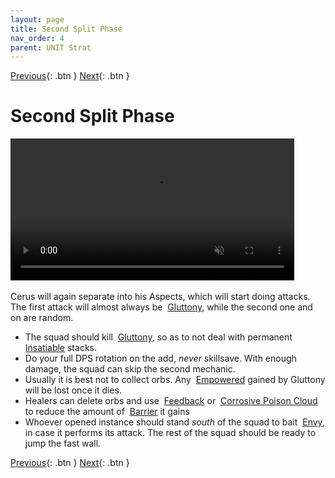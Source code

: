 ```yaml
---
layout: page
title: Second Split Phase
nav_order: 4
parent: UNIT Strat
---
```


[Previous](phase2/seq5.html){: .btn } [Next](phase3.html){: .btn }

# Second Split Phase

<video class="center" width="90%" controls muted>
  <source src="../videos/split2/full.mp4" type="video/mp4">
</video>

<img class="divider">

Cerus will again separate into his Aspects, which will start doing attacks. The first attack will almost always be <img class="inline empowered_add"> [Gluttony], while the second one and on are random.
- The squad should kill <img class="inline empowered_add"> [Gluttony], so as to not deal with permanent <img class="inline insatiable"> [Insatiable] stacks.
- Do your full DPS rotation on the add, _never_ skillsave. With enough damage, the squad can skip the second mechanic.
- Usually it is best not to collect orbs. Any <img class="inline empowered"> [Empowered] gained by Gluttony will be lost once it dies.
- Healers can delete orbs and use <img class="inline feedback"> [Feedback] or  <img class="inline cpc"> [Corrosive Poison Cloud] to reduce the amount of <img class="inline barrier"> [Barrier] it gains
- Whoever opened instance should stand _south_ of the squad to bait <img class="inline empowered_add"> [Envy], in case it performs its attack. The rest of the squad should be ready to jump the fast wall.

[Previous](phase2/seq5.html){: .btn } [Next](phase3.html){: .btn }

[Gluttony]: ../mechanics/aspects/gluttony.md
[Envy]: ../mechanics/aspects/envy.md
[Corrosive Poison Cloud]: https://wiki.guildwars2.com/wiki/Corrosive_Poison_Cloud
[Feedback]: https://wiki.guildwars2.com/wiki/Feedback
[Empowered]: https://wiki.guildwars2.com/wiki/Empowered_(Cerus)
[Insatiable]: https://wiki.guildwars2.com/wiki/Insatiable
[Barrier]: https://wiki.guildwars2.com/wiki/Barrier
